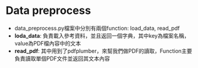 # Data preprocess
- data_preprocess.py檔案中分別有兩個function: load_data, read_pdf
- **loda_data**: 負責載入參考資料，並且返回一個字典，其中key為檔案名稱，value為PDF檔內容中的文本
- **read_pdf**: 其中用到了pdfplumber，來幫我們做PDF的讀取，Function主要負責讀取單個PDF文件並返回其文本內容
